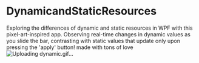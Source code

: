 # DynamicandStaticResources
Exploring the differences of dynamic and static resources in WPF with this pixel-art-inspired app. Observing real-time changes in dynamic values as you slide the bar, contrasting with static values that update only upon pressing the 'apply' button! made with tons of love
![Uploading dynamic.gif…]()
